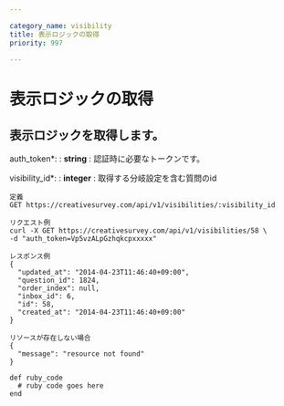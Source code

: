 ```yaml
---

category_name: visibility
title: 表示ロジックの取得
priority: 997

---
```


# 表示ロジックの取得

## 表示ロジックを取得します。

auth_token*:
: __string__
: 認証時に必要なトークンです。

visibility_id*:
: __integer__
: 取得する分岐設定を含む質問のid

~~~
定義
GET https://creativesurvey.com/api/v1/visibilities/:visibility_id

リクエスト例
curl -X GET https://creativesurvey.com/api/v1/visibilities/58 \
-d "auth_token=Vp5vzALpGzhqkcpxxxxx"

レスポンス例
{
  "updated_at": "2014-04-23T11:46:40+09:00",
  "question_id": 1824,
  "order_index": null,
  "inbox_id": 6,
  "id": 58,
  "created_at": "2014-04-23T11:46:40+09:00"
}

リソースが存在しない場合
{
  "message": "resource not found"
}
~~~

~~~
def ruby_code
  # ruby code goes here
end
~~~

